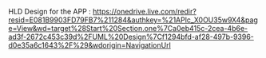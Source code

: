 HLD Design for the APP : https://onedrive.live.com/redir?resid=E081B9903FD79FB7%211284&authkey=%21APlc_X0OU35w9X4&page=View&wd=target%28Start%20Section.one%7Ca0eb415c-2cea-4b6e-ad3f-2672c453c39d%2FUML%20Design%7Cf1294bfd-af28-497b-9396-d0e35a6c1643%2F%29&wdorigin=NavigationUrl